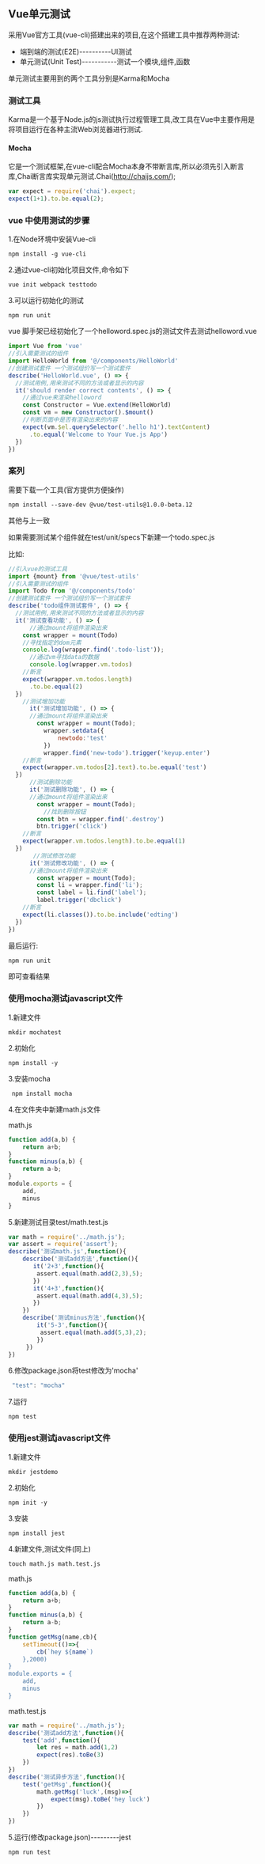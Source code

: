 ## Vue单元测试

采用Vue官方工具(vue-cli)搭建出来的项目,在这个搭建工具中推荐两种测试:

+ 端到端的测试(E2E)----------UI测试
+ 单元测试(Unit Test)-----------测试一个模块,组件,函数

单元测试主要用到的两个工具分别是Karma和Mocha

### 测试工具

Karma是一个基于Node.js的js测试执行过程管理工具,改工具在Vue中主要作用是将项目运行在各种主流Web浏览器进行测试.

#### Mocha

它是一个测试框架,在vue-cli配合Mocha本身不带断言库,所以必须先引入断言库,Chai断言库实现单元测试.Chai(http://chaijs.com/);

```js
var expect = require('chai').expect;
expect(1+1).to.be.equal(2);
```

### vue 中使用测试的步骤

1.在Node环境中安装Vue-cli

```shell
npm install -g vue-cli
```

2.通过vue-cli初始化项目文件,命令如下

```shell
vue init webpack testtodo
```

3.可以运行初始化的测试

```shell
npm run unit
```

vue 脚手架已经初始化了一个helloword.spec.js的测试文件去测试helloword.vue

```js
import Vue from 'vue'
//引入需要测试的组件
import HelloWorld from '@/components/HelloWorld'
//创建测试套件 一个测试组价写一个测试套件
describe('HelloWorld.vue', () => {
  //测试用例,用来测试不同的方法或者显示的内容
  it('should render correct contents', () => {
    //通过vue来渲染helloword
    const Constructor = Vue.extend(HelloWorld)
    const vm = new Constructor().$mount()
    //判断页面中是否有渲染出来的内容
    expect(vm.$el.querySelector('.hello h1').textContent)
      .to.equal('Welcome to Your Vue.js App')
  })
})

```

### 案列

需要下载一个工具(官方提供方便操作)

```shell
npm install --save-dev @vue/test-utils@1.0.0-beta.12
```

其他与上一致

如果需要测试某个组件就在test/unit/specs下新建一个todo.spec.js

比如:

```js
//引入vue的测试工具
import {mount} from '@vue/test-utils'
//引入需要测试的组件
import Todo from '@/components/todo'
//创建测试套件 一个测试组价写一个测试套件
describe('todo组件测试套件', () => {
  //测试用例,用来测试不同的方法或者显示的内容
  it('测试查看功能', () => {
      //通过mount将组件渲染出来
    const wrapper = mount(Todo)
    //寻找指定的dom元素
    console.log(wrapper.find('.todo-list'));
      //通过vm寻找data的数据
      console.log(wrapper.vm.todos)
    //断言
    expect(wrapper.vm.todos.length)
      .to.be.equal(2)
  })
    //测试增加功能
      it('测试增加功能', () => {
      //通过mount将组件渲染出来
    	const wrapper = mount(Todo);
          wrapper.setdata({
              newtodo:'test'
          })
          wrapper.find('new-todo').trigger('keyup.enter')
    //断言
    expect(wrapper.vm.todos[2].text).to.be.equal('test')
  })
      //测试删除功能
      it('测试删除功能', () => {
      //通过mount将组件渲染出来
    	const wrapper = mount(Todo);
          //找到删除按钮
        const btn = wrapper.find('.destroy')
        btn.trigger('click')
    //断言
    expect(wrapper.vm.todos.length).to.be.equal(1)
  })
       //测试修改功能
      it('测试修改功能', () => {
      //通过mount将组件渲染出来
    	const wrapper = mount(Todo);
		const li = wrapper.find('li');
        const label = li.find('label');
        label.trigger('dbclick')
    //断言
    expect(li.classes()).to.be.include('edting')
  })
})

```

最后运行:

```shell
npm run unit
```

即可查看结果

### 使用mocha测试javascript文件

1.新建文件

```shell
mkdir mochatest
```

2.初始化

```shell
npm install -y
```

3.安装mocha

```shell
 npm install mocha
```

4.在文件夹中新建math.js文件

math.js

```js
function add(a,b) {
    return a+b;
}
function minus(a,b) {
    return a-b;
}
module.exports = {
    add,
    minus
}
```

5.新建测试目录test/math.test.js

```js
var math = require('../math.js');
var assert = require('assert');
describe('测试math.js',function(){
    describe('测试add方法',function(){
       it('2+3',function(){
        assert.equal(math.add(2,3),5);
       })
       it('4+3',function(){
        assert.equal(math.add(4,3),5);
       })
    })
    describe('测试minus方法',function(){
        it('5-3',function(){
         assert.equal(math.add(5,3),2);
        })
     })
})
```



6.修改package.json将test修改为'mocha'

```js
 "test": "mocha"
```



7.运行

```shell
npm test
```

### 使用jest测试javascript文件

1.新建文件

```shell
mkdir jestdemo
```

2.初始化

```shell
npm init -y
```

3.安装

```shell
npm install jest
```

4.新建文件,测试文件(同上)

```shell
touch math.js math.test.js
```

math.js

```js
function add(a,b) {
    return a+b;
}
function minus(a,b) {
    return a-b;
}
function getMsg(name,cb){
    setTimeout(()=>{
        cb(`hey ${name`)
    },2000)
}
module.exports = {
    add,
    minus
}
```

math.test.js

```js
var math = require('../math.js');
describe('测试add方法',function(){
    test('add',function(){
        let res = math.add(1,2)
        expect(res).toBe(3)
    })
})
describe('测试异步方法',function(){
    test('getMsg',function(){
		math.getMsg('luck',(msg)=>{
            expect(msg).toBe('hey luck')
        })
    })
})
```



5.运行(修改package.json)---------jest

```shell
npm run test
```

